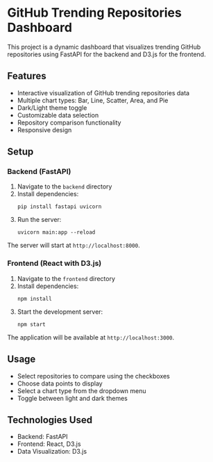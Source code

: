 # GitHub Trending Repositories Dashboard

This project is a dynamic dashboard that visualizes trending GitHub repositories using FastAPI for the backend and D3.js for the frontend.

## Features

- Interactive visualization of GitHub trending repositories data
- Multiple chart types: Bar, Line, Scatter, Area, and Pie
- Dark/Light theme toggle
- Customizable data selection
- Repository comparison functionality
- Responsive design

## Setup

### Backend (FastAPI)

1. Navigate to the `backend` directory
2. Install dependencies:
   ```
   pip install fastapi uvicorn
   ```
3. Run the server:
   ```
   uvicorn main:app --reload
   ```

The server will start at `http://localhost:8000`.

### Frontend (React with D3.js)

1. Navigate to the `frontend` directory
2. Install dependencies:
   ```
   npm install
   ```
3. Start the development server:
   ```
   npm start
   ```

The application will be available at `http://localhost:3000`.

## Usage

- Select repositories to compare using the checkboxes
- Choose data points to display
- Select a chart type from the dropdown menu
- Toggle between light and dark themes

## Technologies Used

- Backend: FastAPI
- Frontend: React, D3.js
- Data Visualization: D3.js

